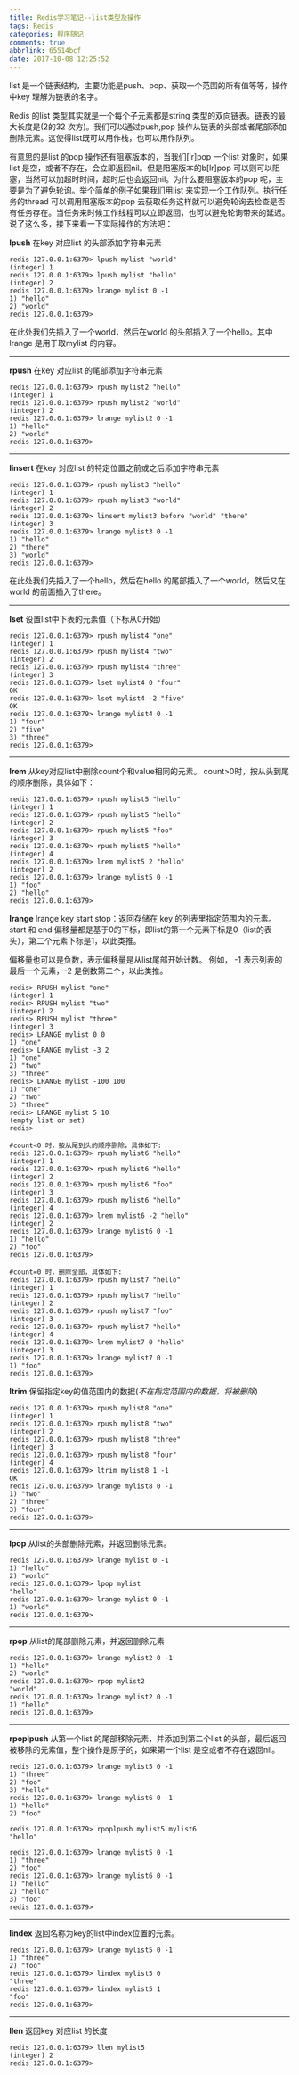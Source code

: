 ```yaml
---
title: Redis学习笔记--list类型及操作
tags: Redis
categories: 程序随记
comments: true
abbrlink: 65514bcf
date: 2017-10-08 12:25:52
---
```

list 是一个链表结构，主要功能是push、pop、获取一个范围的所有值等等，操作中key 理解为链表的名字。

Redis 的list 类型其实就是一个每个子元素都是string 类型的双向链表。链表的最大长度是(2的32 次方)。我们可以通过push,pop 操作从链表的头部或者尾部添加删除元素。这使得list既可以用作栈，也可以用作队列。

有意思的是list 的pop 操作还有阻塞版本的，当我们[lr]pop 一个list 对象时，如果list 是空，或者不存在，会立即返回nil。但是阻塞版本的b[lr]pop 可以则可以阻塞，当然可以加超时时间，超时后也会返回nil。为什么要阻塞版本的pop 呢，主要是为了避免轮询。举个简单的例子如果我们用list 来实现一个工作队列。执行任务的thread 可以调用阻塞版本的pop 去获取任务这样就可以避免轮询去检查是否有任务存在。当任务来时候工作线程可以立即返回，也可以避免轮询带来的延迟。说了这么多，接下来看一下实际操作的方法吧：

**lpush**
在key 对应list 的头部添加字符串元素
```
redis 127.0.0.1:6379> lpush mylist "world"
(integer) 1
redis 127.0.0.1:6379> lpush mylist "hello"
(integer) 2
redis 127.0.0.1:6379> lrange mylist 0 -1
1) "hello"
2) "world"
redis 127.0.0.1:6379>
```
在此处我们先插入了一个world，然后在world 的头部插入了一个hello。其中lrange 是用于取mylist 的内容。
___

**rpush**
在key 对应list 的尾部添加字符串元素
```
redis 127.0.0.1:6379> rpush mylist2 "hello"
(integer) 1
redis 127.0.0.1:6379> rpush mylist2 "world"
(integer) 2
redis 127.0.0.1:6379> lrange mylist2 0 -1
1) "hello"
2) "world"
redis 127.0.0.1:6379>
```
___

**linsert**
在key 对应list 的特定位置之前或之后添加字符串元素
```
redis 127.0.0.1:6379> rpush mylist3 "hello"
(integer) 1
redis 127.0.0.1:6379> rpush mylist3 "world"
(integer) 2
redis 127.0.0.1:6379> linsert mylist3 before "world" "there"
(integer) 3
redis 127.0.0.1:6379> lrange mylist3 0 -1
1) "hello"
2) "there"
3) "world"
redis 127.0.0.1:6379>
```
在此处我们先插入了一个hello，然后在hello 的尾部插入了一个world，然后又在world 的前面插入了there。
___

**lset**
设置list中下表的元素值（下标从0开始）
```
redis 127.0.0.1:6379> rpush mylist4 "one"
(integer) 1
redis 127.0.0.1:6379> rpush mylist4 "two"
(integer) 2
redis 127.0.0.1:6379> rpush mylist4 "three"
(integer) 3
redis 127.0.0.1:6379> lset mylist4 0 "four"
OK
redis 127.0.0.1:6379> lset mylist4 -2 "five"
OK
redis 127.0.0.1:6379> lrange mylist4 0 -1
1) "four"
2) "five"
3) "three"
redis 127.0.0.1:6379>
```
___

**lrem**
从key对应list中删除count个和value相同的元素。
count>0时，按从头到尾的顺序删除，具体如下：
```
redis 127.0.0.1:6379> rpush mylist5 "hello"
(integer) 1
redis 127.0.0.1:6379> rpush mylist5 "hello"
(integer) 2
redis 127.0.0.1:6379> rpush mylist5 "foo"
(integer) 3
redis 127.0.0.1:6379> rpush mylist5 "hello"
(integer) 4
redis 127.0.0.1:6379> lrem mylist5 2 "hello"
(integer) 2
redis 127.0.0.1:6379> lrange mylist5 0 -1
1) "foo"
2) "hello"
redis 127.0.0.1:6379>
```


**lrange**
lrange key start stop：返回存储在 key 的列表里指定范围内的元素。 start 和 end 偏移量都是基于0的下标，即list的第一个元素下标是0（list的表头），第二个元素下标是1，以此类推。

偏移量也可以是负数，表示偏移量是从list尾部开始计数。 例如， -1 表示列表的最后一个元素，-2 是倒数第二个，以此类推。
```
redis> RPUSH mylist "one"
(integer) 1
redis> RPUSH mylist "two"
(integer) 2
redis> RPUSH mylist "three"
(integer) 3
redis> LRANGE mylist 0 0
1) "one"
redis> LRANGE mylist -3 2
1) "one"
2) "two"
3) "three"
redis> LRANGE mylist -100 100
1) "one"
2) "two"
3) "three"
redis> LRANGE mylist 5 10
(empty list or set)
redis> 

#count<0 时，按从尾到头的顺序删除，具体如下:
redis 127.0.0.1:6379> rpush mylist6 "hello"
(integer) 1
redis 127.0.0.1:6379> rpush mylist6 "hello"
(integer) 2
redis 127.0.0.1:6379> rpush mylist6 "foo"
(integer) 3
redis 127.0.0.1:6379> rpush mylist6 "hello"
(integer) 4
redis 127.0.0.1:6379> lrem mylist6 -2 "hello"
(integer) 2
redis 127.0.0.1:6379> lrange mylist6 0 -1
1) "hello"
2) "foo"
redis 127.0.0.1:6379>

#count=0 时，删除全部，具体如下:
redis 127.0.0.1:6379> rpush mylist7 "hello"
(integer) 1
redis 127.0.0.1:6379> rpush mylist7 "hello"
(integer) 2
redis 127.0.0.1:6379> rpush mylist7 "foo"
(integer) 3
redis 127.0.0.1:6379> rpush mylist7 "hello"
(integer) 4
redis 127.0.0.1:6379> lrem mylist7 0 "hello"
(integer) 3
redis 127.0.0.1:6379> lrange mylist7 0 -1
1) "foo"
redis 127.0.0.1:6379>
```

**ltrim**
保留指定key的值范围内的数据(*不在指定范围内的数据，将被删除*)
```
redis 127.0.0.1:6379> rpush mylist8 "one"
(integer) 1
redis 127.0.0.1:6379> rpush mylist8 "two"
(integer) 2
redis 127.0.0.1:6379> rpush mylist8 "three"
(integer) 3
redis 127.0.0.1:6379> rpush mylist8 "four"
(integer) 4
redis 127.0.0.1:6379> ltrim mylist8 1 -1
OK
redis 127.0.0.1:6379> lrange mylist8 0 -1
1) "two"
2) "three"
3) "four"
redis 127.0.0.1:6379>
```
___

**lpop**
从list的头部删除元素，并返回删除元素。
```
redis 127.0.0.1:6379> lrange mylist 0 -1
1) "hello"
2) "world"
redis 127.0.0.1:6379> lpop mylist
"hello"
redis 127.0.0.1:6379> lrange mylist 0 -1
1) "world"
redis 127.0.0.1:6379>
```
___

**rpop**
从list的尾部删除元素，并返回删除元素
```
redis 127.0.0.1:6379> lrange mylist2 0 -1
1) "hello"
2) "world"
redis 127.0.0.1:6379> rpop mylist2
"world"
redis 127.0.0.1:6379> lrange mylist2 0 -1
1) "hello"
redis 127.0.0.1:6379>
```
___

**rpoplpush**
从第一个list 的尾部移除元素，并添加到第二个list 的头部，最后返回被移除的元素值，整个操作是原子的，如果第一个list 是空或者不存在返回nil。
```
redis 127.0.0.1:6379> lrange mylist5 0 -1
1) "three"
2) "foo"
3) "hello"
redis 127.0.0.1:6379> lrange mylist6 0 -1
1) "hello"
2) "foo"

redis 127.0.0.1:6379> rpoplpush mylist5 mylist6
"hello"

redis 127.0.0.1:6379> lrange mylist5 0 -1
1) "three"
2) "foo"
redis 127.0.0.1:6379> lrange mylist6 0 -1
1) "hello"
2) "hello"
3) "foo"
redis 127.0.0.1:6379>

```
___

**lindex**
返回名称为key的list中index位置的元素。
```
redis 127.0.0.1:6379> lrange mylist5 0 -1
1) "three"
2) "foo"
redis 127.0.0.1:6379> lindex mylist5 0
"three"
redis 127.0.0.1:6379> lindex mylist5 1
"foo"
redis 127.0.0.1:6379>
```
___

**llen**
返回key 对应list 的长度
```
redis 127.0.0.1:6379> llen mylist5
(integer) 2
redis 127.0.0.1:6379>
```
